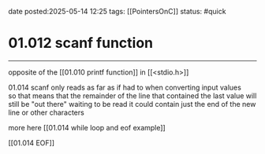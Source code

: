 date posted:2025-05-14 12:25
tags: [[PointersOnC]]
status: #quick
# 01.012 scanf function
---
opposite of the [[01.010 printf function]]
in [[<stdio.h>]] 

01.014 
scanf only reads as far as if had to when converting input values  
so that means that the remainder of the line that contained the last value will still be "out there" waiting to be read 
it could contain just the end of the new line or other characters 

more here [[01.014 while loop and eof example]]

[[01.014 EOF]] 

